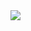<img src="https://capsule-render.vercel.app/api?type=waving&color=timeAuto&height=200&section=header&text=SH's%20GITHUB&fontSize=60" />
<!--
**kimshhhhh/kimshhhhh** is a ✨ _special_ ✨ repository because its `README.md` (this file) appears on your GitHub profile.

Here are some ideas to get you started:

- 🔭 I’m currently working on ...
- 🌱 I’m currently learning ...
- 👯 I’m looking to collaborate on ...
- 🤔 I’m looking for help with ...
- 💬 Ask me about ...
- 📫 How to reach me: ...
- 😄 Pronouns: ...
- ⚡ Fun fact: ...
-->
